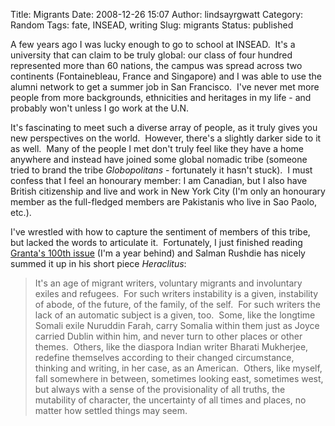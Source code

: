 Title: Migrants
Date: 2008-12-26 15:07
Author: lindsayrgwatt
Category: Random
Tags: fate, INSEAD, writing
Slug: migrants
Status: published

A few years ago I was lucky enough to go to school at INSEAD.  It's a university that can claim to be truly global: our class of four hundred represented more than 60 nations, the campus was spread across two continents (Fontainebleau, France and Singapore) and I was able to use the alumni network to get a summer job in San Francisco.  I've never met more people from more backgrounds, ethnicities and heritages in my life - and probably won't unless I go work at the U.N.

It's fascinating to meet such a diverse array of people, as it truly gives you new perspectives on the world.  However, there's a slightly darker side to it as well.  Many of the people I met don't truly feel like they have a home anywhere and instead have joined some global nomadic tribe (someone tried to brand the tribe *Globopolitans* - fortunately it hasn't stuck).  I must confess that I feel an honourary member: I am Canadian, but I also have British citizenship and live and work in New York City (I'm only an honourary member as the full-fledged members are Pakistanis who live in Sao Paolo, etc.).

I've wrestled with how to capture the sentiment of members of this tribe, but lacked the words to articulate it.  Fortunately, I just finished reading [Granta's 100th issue](http://www.granta.com/Magazine/100) (I'm a year behind) and Salman Rushdie has nicely summed it up in his short piece *Heraclitus*:

> It's an age of migrant writers, voluntary migrants and involuntary exiles and refugees.  For such writers instability is a given, instability of abode, of the future, of the family, of the self.  For such writers the lack of an automatic subject is a given, too.  Some, like the longtime Somali exile Nuruddin Farah, carry Somalia within them just as Joyce carried Dublin within him, and never turn to other places or other themes.  Others, like the diaspora Indian writer Bharati Mukherjee, redefine themselves according to their changed circumstance, thinking and writing, in her case, as an American.  Others, like myself, fall somewhere in between, sometimes looking east, sometimes west, but always with a sense of the provisionality of all truths, the mutability of character, the uncertainty of all times and places, no matter how settled things may seem.
